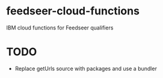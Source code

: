 # feedseer-cloud-functions

IBM cloud functions for Feedseer qualifiers

# TODO

- Replace getUrls source with packages and use a bundler
